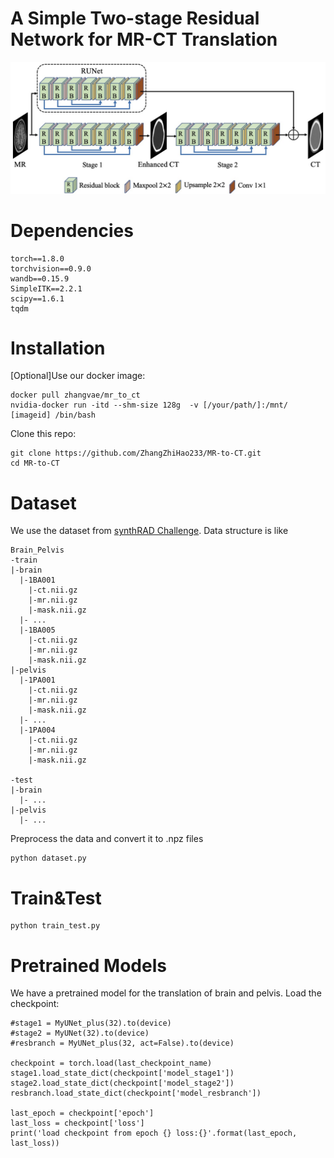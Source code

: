 # A Simple Two-stage Residual Network for MR-CT Translation

![image](https://github.com/ZhangZhiHao233/MR-to-CT/blob/main/figure.jpg)

# Dependencies
```
torch==1.8.0
torchvision==0.9.0
wandb==0.15.9
SimpleITK==2.2.1
scipy==1.6.1
tqdm
```
# Installation
[Optional]Use our docker image:
```
docker pull zhangvae/mr_to_ct
nvidia-docker run -itd --shm-size 128g  -v [/your/path/]:/mnt/ [imageid] /bin/bash
```
Clone this repo:
```
git clone https://github.com/ZhangZhiHao233/MR-to-CT.git
cd MR-to-CT
```
# Dataset
We use the dataset from [synthRAD Challenge](https://synthrad2023.grand-challenge.org/Data/).
Data structure is like
```
Brain_Pelvis
-train
|-brain
  |-1BA001
    |-ct.nii.gz
    |-mr.nii.gz
    |-mask.nii.gz
  |- ...
  |-1BA005
    |-ct.nii.gz
    |-mr.nii.gz
    |-mask.nii.gz
|-pelvis
  |-1PA001
    |-ct.nii.gz
    |-mr.nii.gz
    |-mask.nii.gz
  |- ...
  |-1PA004
    |-ct.nii.gz
    |-mr.nii.gz
    |-mask.nii.gz

-test
|-brain
  |- ...
|-pelvis
  |- ...
```
Preprocess the data and convert it to .npz files
```
python dataset.py
```
# Train&Test
```
python train_test.py
```
# Pretrained Models
We have a pretrained model for the translation of brain and pelvis.
Load the checkpoint:
```
#stage1 = MyUNet_plus(32).to(device)
#stage2 = MyUNet(32).to(device)
#resbranch = MyUNet_plus(32, act=False).to(device)

checkpoint = torch.load(last_checkpoint_name)
stage1.load_state_dict(checkpoint['model_stage1'])
stage2.load_state_dict(checkpoint['model_stage2'])
resbranch.load_state_dict(checkpoint['model_resbranch'])

last_epoch = checkpoint['epoch']
last_loss = checkpoint['loss']
print('load checkpoint from epoch {} loss:{}'.format(last_epoch, last_loss))
```
